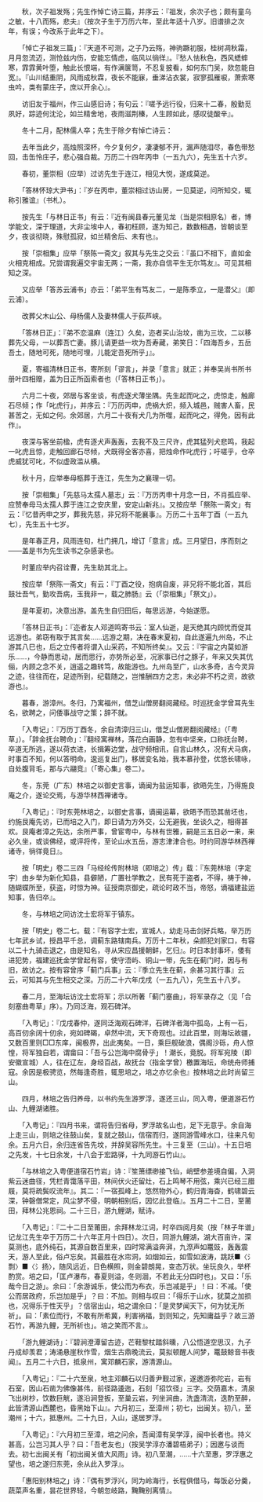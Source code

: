<!-- { "loadSidebar": true } -->
　　秋，次子祖发殇；先生作悼亡诗三篇，并序云：『祖发，余次子也；颇有童乌之敏，十八而殇，悲夫』（按次子生于万历六年，至此年适十八岁。旧谱排之次年，有误；今改系于此年之下）。

　　「悼亡子祖发三篇」：『天道不可测，之子乃云殇，神驹蹶初服，桂树凋秋霜，月月忽流迈，测怆兹内伤，安能忘情虑，临风以徜徉』。『愁人怯秋色，西风蟋蟀寒，霏霏黄叶堕，触此长恨端，有作满箧笥，不忍复披看，如何东门吴，欻忽能自宽』。『山川结重阴，风雨成秋霖，夜长不能寐，垂涕沾衣裳，寂寥孤雁唳，萧索寒虫吟，类有蒙庄子，庶以开余心』。

　　访旧友于福州，作三山感旧诗；有句云：『嗟予远行役，归来十二春，殷勤觅夙好，踪迹何沈沦，如兰精舍地，夜雨滋荆榛，人生顾如此，感叹徒酸辛』。

　　冬十二月，配林儒人卒；先生于除夕有悼亡诗云：

　　去年当此夕，高烛照深杯，今夕复何夕，凄凄郁不开，漏声随泪尽，春色带愁回，击缶怜庄子，悲心强自裁。万历二十四年丙申（一五九六），先生五十六岁。

　　春初，董崇相（应举）过访先生于连江，相见大悦，遂成莫逆。

　　「答林怀琼大尹书」：『岁在丙申，董崇相过访山房，一见莫逆，问所知交，辄称引雅谊』（书札）。

　　按先生「与林日正书」有云：『近有闽县春元董见龙（当是崇相原名）者，博学能文，深于理道，大非尘埃中人，春初枉顾，遂为知己，数数相遇，皆朝谈至夕，夜谈彻晓，殊慰孤寂，如兰精舍后、未有也』。

　　按「崇相集」应举「祭陈一斋文」叙其与先生之交云：『虽口不相下，直如金火相克相成。兄尝谓我遍交宇宙无两；一斋，我亦自信平生无尔笃友』。可见其相知之深。

　　又应举「答苏云浦书」亦云：「弟平生有笃友二，一是陈季立，一是潜父』（即云浦）。

　　改葬父木山公、母杨儒人及妻林儒人于荻芦峡。

　　「答林日正」：『弟不恋温麻（连江）久矣，迩者买山治坟，凿为三坎，二以移葬先父母，一以葬吾亡妻。豚儿请更益一坎为吾寿藏，弟笑日：「四海吾乡，五岳吾土，随地可死，随地可埋，儿能定吾死所乎」』。

　　夏，寄福清林日正书，寄所刻「谬言」，并录「意言」就正；并奉吴尚书所书册叶四相赠，盖为日正所函索者也（「答林日正书」）。

　　六月二十夜，郊居与客坐谈，有虎逐犬薄坐隅。先生起而叱之，虎惊走，触廊石尽倾；作「叱虎行」，并序云：『万历丙申，虎祸大炽，频入城邑，贼害人畜，民甚苦之，无如之何。余郊居，六月二十夜有犬几为所噬，起而叱之，得免，因有此作』。

　　夜深与客坐前楹，虎有逐犬声轰轰，去我不及三尺许，虎其猛列犬悲鸣，我起一叱虎且惊，走触回廊石尽倾，犬既得全客亦喜，把烛命作叱虎行；吁嗟乎，仓卒虎威犹可叱，不似虚政滥从横。

　　秋十月，应举奉母柩葬于连江，先生为之襄理一切。

　　按「崇相集」「先慈马太孺人墓志」云：『万历丙申十月念一日，不肖孤应举、应赞奉母马太孺人葬于连江之安庆里，安定山新兆』。又按应举「祭陈一斋文」有云：『忆昔丙申之岁，葬我先慈，非兄将不能襄事』。万历二十五年丁酉（一五九七），先生五十七岁。

　　是年春正月，风雨连旬，杜门拥几，增订「意言」成。三月望日，序而刻之——盖是书为先生读书之杂感录也。

　　时董应举内召诠曹，先生助其北上。

　　按应举「祭陈一斋文」有云：『丁酉之役，抱病自废，非兄将不能北首，其后鼓壮吾气，勤攻吾病，玉我非一，载之肺肠』云（「崇相集」「祭文」）。

　　是年夏初，决意出游。盖先生自归田后，每思远游，今始遂愿。

　　「答林日正书」：『迩者友人邓道鸣寄书云：室人仙逝，是天绝其内顾忧而促其远游也。弟窃有取于其言矣……远游之期，决在春末夏初，自此遂遍九州岛，不止游其八巳也，后之立传者将谓入山采药，不知所终矣』。又云：『宇宙之内莫如游乐……，今静而思动，居而思行，亦势所必至，况家事已付之豚子，年来又失其伉俪，内顾之念不关，逍遥之趣转笃，故能游也。九州岛至广，山水多奇，古今灵异之迹，往往而在，足迹所到，纪载随之，岂惟酬四方之志，未必非不朽之资，故欲游也』。

　　暮春，游漳州。冬归，乃寓福州，借芝山僧房翻阅藏经。时巡抚金学曾耳先生名，欲聘之，问倭事战守之策；辞不就。

　　「入粤记」：『万历丁酉冬，余自清漳归三山，借芝山僧房翻阅藏经』（「粤草」）。「辞金抚台聘命」：『翻经寓禅林，落花白画静，忽有中坚来，口称抚台聘，卒道无所逃，遂以荷衣进，长揖筹边堂，战守频相讯，自言山林久，况有犬马病，时事百不知，何以答明命。逡巡复出门，移居变名始，我本慕孙登，优悠长啸咏，自处腹背毛，那与六翮竞』（「寄心集」卷二）。

　　冬，东莞（广东）林培之以御史言事，谪闽为盐运知事，欲晤先生，乃得施良庵之介，遂论交焉，与游华林西禅诸寺。

　　「入粤记」：『时东莞林培之，以御史言事，谪闽运幕，欲晤予而恐其凿坯也，约施艮庵先访，已而培之入门，即日请为方外交，公无避我，坐谈久之，相得甚欢。艮庵者漳之先达，余所严事，曾宦粤中，与林有世雅，嗣是三五日必一来，来必久坐，或谈佛经，或评将传，至论山水五岳，游志津津合也。时约同游华林西禅诸寺，徜徉竟日』。

　　按「明史」卷二三四「马经纶传附林培（即培之）传」载：『东莞林培（字定宇）由乡举为新化知县，县僻陋，广置社学教之，民有死于盗者，不得，祷于神，随蝴蝶所至，获盗，时惊为神。征授南京御史，疏论时政不当，帝怒，谪福建盐运知事，告归卒』。

　　冬，与林培之同访沈士宏将军于镇东。

　　按「明史」卷二七。载：『有容字士宏，宣城人，幼走马击剑好兵略，举万历七年武乡试，授昌平千总，调蓟东路辖南兵。万历十二年秋，朵颜犯刘家口，有容以二十九骑击退之，由是知名，寻从宋应昌援朝鲜，乞归』。时日本封事坏，倭有进犯势，福建巡抚金学曾起有容，使守浯屿、铜山一带，先生在蓟门时，因与有旧，故访之。按有容曾序「蓟门兵事」云：『季立先生在蓟，余甚习其行事』云云，可知其与先生相交之深。万历二十六年戊戌（一五九八），先生五十八岁。

　　春二月，至海坛访沈士宏将军；示以所著「蓟门塞曲」，将军录存之（见「合刻塞曲粤草」序）。乃同泛海，观石碑洋。

　　「入粤记」：『戊戌春仲，遂同泛海观石碑洋，石碑洋者海中孤岛，上有一石，高百仞余阔十仞余，宛如碑碣，卓然中流，天下奇观也。过此百里，则海坛故疆，又数百里则□□东庠，闽极界，出此夷矣。一日，乘巨舰破浪，偶阁沙砾，舟人惊惶，将军独自若，谓畲曰：「吾与公岂海中腐骨乎」！潮长，竟脱。将军宛陵（即安徽宣城）人，往在辽左，身经百战，故抚台（指金学曾）檄置海坛，命统舟师捕寇。余因是极骋览，然每逢奇胜，辄思培之，培之亦忆余也』按林培之此时尚留三山。

　　四月，林培之告归养母，以书约先生游罗浮，遂还三山，同入粤，便道游石竹山、九鲤湖诸胜。

　　「入粤记」：『四月书来，谓将告归省母，罗浮故名山也，足下无意乎。余自海上走三山，则培之往鼓山矣，复就之鼓山，信宿而归，遂同游雪峰水口，往来凡旬余。五月六日，余归连省告先坟，并辞吴容所先生。十三复至（三山）。十五日培之先发，十七日余发，十八会于宏路驿，十九同游石竹山』。

　　「与林培之入粤便道宿石竹岩」诗：『笙箫缥缈接飞仙，峭壁参差境自偏，入洞紫云迷曲径，凭栏青霭落平田，林间伏火还留灶，石上鸣琴不用弦，乘兴已经三腊屐，莫将疏鬓叹流年』。其二：『一宿孤峰上，悠然物外心，鹤归青海杳，鹤啸碧云深，钟磬僧常定，风尘梦不侵，明朝相别后，因忆此登临』。五月二十二日，至莆田，拜林公兆恩祠。二十三日，游九鲤湖，赋诗。

　　「入粤记」：『二十二日至莆田，余拜林龙江词，时卒四阅月矣（按「林子年谱」记龙江先生卒于万历二十六年正月十四日）。次日，同游九鲤湖，湖大百亩许，深莫测也，底外纯石，其源自数百里来，四时常满溢奔湃，九漈声如鼍豉，轰轰震天，游人至此，俗卢忘矣。其最胜在水帘洞，如烟如云，如雪如波涛，跳跃■〈氵剽〉■〈氵扬〉，随风远近，日色横照，则金碧朗晃，变态万状。坐玩良久，举杯酌赏。培之曰，「匡卢瀑布，春夏则溢，冬则涸，不若此无分四时也」。又曰：「乐哉今日之游」。余曰：「余游诚乐，使公而为布衣，乐岂减是乎」！曰：不减。「使公而居政府，乐岂加是乎」？曰：不加。则相与叹曰：「得乐于山水，犹莫之加损也，况得乐于性天乎」？信宿出山，培之谓余曰：「是灵梦闻天下，何为犹无所祈」。曰：「素位而行，不敢有所希冀，利害祸福，到则知之，先知庸益乎？故三游石竹，再游九鲤，无所祈也」。培之笑而不言』。

　　「游九鲤湖诗」：『碧涧澄潭留古迹，芒鞋黎杖踏斜曛，八公悟道空思汉，九子丹成却羡君；涛涌悬崖秋作雪，烟生古鼎晚流云，莫拟顿醒人间梦，鼍鼓鲸音书夜闻』。五月二十六日，抵泉州，寓邓麟石家，游清源山。

　　「入粤记」：『二十六至泉，地主邓麟石以归善尹觐过家，遂邀游弥陀岩，岩有石室，因山石凿为佛像甚伟，前径路逶迤，石刻「招饮径」三字。交荫嘉木，清泉飞出树杪，饮数巨觥，遂沿涧登扳，至巢云岩，列坐涧曲，洗盏清流，迭酌至醉，此皆清源山西麓也，昏黑始下山』。六月初三，至漳州；初七，出闽关。初八，至潮州；十六，抵惠州。二十九日，入山，遂居罗浮。

　　「入粤记」：『六月初三至漳，培之问余，吾闻漳有吴学淳，闽中长者也。持义甚高，公岂习其人乎？曰：「吾老友也」（按吴学淳亦潘碧梧弟子）；因邀与谈而去。初七出闽关有「初出闽关值大风雨」诗。初八至潮，……十六至惠，罗浮惠之望也，培之遂归东莞，余从此入罗浮』。

　　「惠阳别林培之」诗：『偶有罗浮兴，同为岭海行，长程俱借马，每饭必分羹，蔬菜声名重，昙花世界轻，今朝忽岐路，黤黤别离情』。

